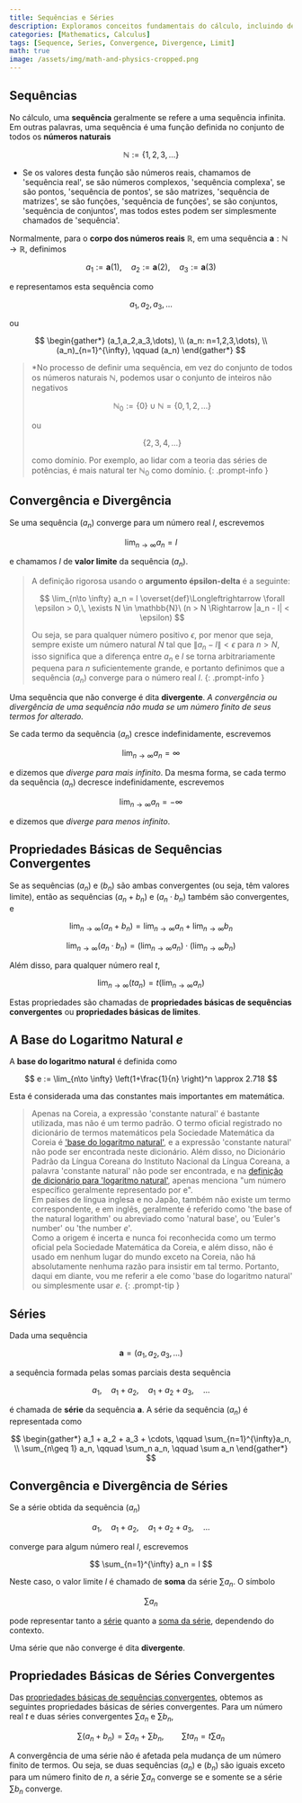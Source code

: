 ```yaml
---
title: Sequências e Séries
description: Exploramos conceitos fundamentais do cálculo, incluindo definições de sequências e séries, convergência e divergência de sequências, convergência e divergência de séries, e a definição da base do logaritmo natural e.
categories: [Mathematics, Calculus]
tags: [Sequence, Series, Convergence, Divergence, Limit]
math: true
image: /assets/img/math-and-physics-cropped.png
---
```


## Sequências
No cálculo, uma **sequência** geralmente se refere a uma sequência infinita. Em outras palavras, uma sequência é uma função definida no conjunto de todos os **números naturais**

$$ \mathbb{N} := \{1,2,3,\dots\} $$

* Se os valores desta função são números reais, chamamos de 'sequência real', se são números complexos, 'sequência complexa', se são pontos, 'sequência de pontos', se são matrizes, 'sequência de matrizes', se são funções, 'sequência de funções', se são conjuntos, 'sequência de conjuntos', mas todos estes podem ser simplesmente chamados de 'sequência'.

Normalmente, para o **corpo dos números reais** $\mathbb{R}$, em uma sequência $\mathbf{a}: \mathbb{N} \to \mathbb{R}$, definimos

$$ a_1 := \mathbf{a}(1), \quad a_2 := \mathbf{a}(2), \quad a_3 := \mathbf{a}(3) $$

e representamos esta sequência como

$$ a_1,\, a_2,\, a_3,\, \dots $$

ou

$$ \begin{gather*}
(a_1,a_2,a_3,\dots), \\
(a_n: n=1,2,3,\dots), \\
(a_n)_{n=1}^{\infty}, \qquad (a_n)
\end{gather*} $$

> *No processo de definir uma sequência, em vez do conjunto de todos os números naturais $\mathbb{N}$, podemos usar o conjunto de inteiros não negativos
>
> $$ \mathbb{N}_0 := \{0\} \cup \mathbb{N} = \{0,1,2,\dots\} $$
>
> ou
>
> $$\{2,3,4,\dots \}$$
>
> como domínio. Por exemplo, ao lidar com a teoria das séries de potências, é mais natural ter $\mathbb{N}_0$ como domínio.
{: .prompt-info }

## Convergência e Divergência
Se uma sequência $(a_n)$ converge para um número real $l$, escrevemos

$$ \lim_{n\to \infty} a_n = l $$

e chamamos $l$ de **valor limite** da sequência $(a_n)$.

> A definição rigorosa usando o **argumento épsilon-delta** é a seguinte:
>
> $$ \lim_{n\to \infty} a_n = l \overset{def}\Longleftrightarrow \forall \epsilon > 0,\, \exists N \in \mathbb{N}\ (n > N \Rightarrow |a_n - l| < \epsilon) $$
>
> Ou seja, se para qualquer número positivo $\epsilon$, por menor que seja, sempre existe um número natural $N$ tal que $\|a_n - l\| < \epsilon$ para $n>N$, isso significa que a diferença entre $a_n$ e $l$ se torna arbitrariamente pequena para $n$ suficientemente grande, e portanto definimos que a sequência $(a_n)$ converge para o número real $l$.
{: .prompt-info }

Uma sequência que não converge é dita **divergente**. *A convergência ou divergência de uma sequência não muda se um número finito de seus termos for alterado.*

Se cada termo da sequência $(a_n)$ cresce indefinidamente, escrevemos

$$ \lim_{n\to \infty} a_n = \infty $$

e dizemos que *diverge para mais infinito*. Da mesma forma, se cada termo da sequência $(a_n)$ decresce indefinidamente, escrevemos

$$ \lim_{n\to \infty} a_n = -\infty $$

e dizemos que *diverge para menos infinito*.

## Propriedades Básicas de Sequências Convergentes
Se as sequências $(a_n)$ e $(b_n)$ são ambas convergentes (ou seja, têm valores limite), então as sequências $(a_n + b_n)$ e $(a_n \cdot b_n)$ também são convergentes, e

$$ \lim_{n\to \infty} (a_n + b_n) = \lim_{n\to \infty} a_n + \lim_{n\to \infty} b_n \label{eqn:props_of_conv_series_1}\tag{1}$$

$$ \lim_{n\to \infty} (a_n \cdot b_n) = \left(\lim_{n\to \infty} a_n \right) \cdot \left(\lim_{n\to \infty} b_n \right) \label{eqn:props_of_conv_series_2}\tag{2}$$

Além disso, para qualquer número real $t$,

$$ \lim_{n\to \infty} (t a_n) = t\left(\lim_{n\to \infty} a_n \right) \label{eqn:props_of_conv_series_3}\tag{3}$$

Estas propriedades são chamadas de **propriedades básicas de sequências convergentes** ou **propriedades básicas de limites**.

## A Base do Logaritmo Natural $e$
A **base do logaritmo natural** é definida como

$$ e := \lim_{n\to \infty} \left(1+\frac{1}{n} \right)^n \approx 2.718 $$

Esta é considerada uma das constantes mais importantes em matemática.

> Apenas na Coreia, a expressão 'constante natural' é bastante utilizada, mas não é um termo padrão. O termo oficial registrado no dicionário de termos matemáticos pela Sociedade Matemática da Coreia é ['base do logaritmo natural'](https://www.kms.or.kr/mathdict/list.html?key=kname&keyword=%EC%9E%90%EC%97%B0%EB%A1%9C%EA%B7%B8%EC%9D%98+%EB%B0%91), e a expressão 'constante natural' não pode ser encontrada neste dicionário. Além disso, no Dicionário Padrão da Língua Coreana do Instituto Nacional da Língua Coreana, a palavra 'constante natural' não pode ser encontrada, e na [definição de dicionário para 'logaritmo natural'](https://stdict.korean.go.kr/search/searchView.do?pageSize=10&searchKeyword=%EC%9E%90%EC%97%B0%EB%A1%9C%EA%B7%B8), apenas menciona "um número específico geralmente representado por e".  
> Em países de língua inglesa e no Japão, também não existe um termo correspondente, e em inglês, geralmente é referido como 'the base of the natural logarithm' ou abreviado como 'natural base', ou 'Euler's number' ou 'the number $e$'.  
> Como a origem é incerta e nunca foi reconhecida como um termo oficial pela Sociedade Matemática da Coreia, e além disso, não é usado em nenhum lugar do mundo exceto na Coreia, não há absolutamente nenhuma razão para insistir em tal termo. Portanto, daqui em diante, vou me referir a ele como 'base do logaritmo natural' ou simplesmente usar $e$.
{: .prompt-tip }

## Séries
Dada uma sequência

$$ \mathbf{a} = (a_1, a_2, a_3, \dots) $$

a sequência formada pelas somas parciais desta sequência

$$ a_1, \quad a_1 + a_2, \quad a_1 + a_2 + a_3, \quad \dots $$

é chamada de **série** da sequência $\mathbf{a}$. A série da sequência $(a_n)$ é representada como

$$ \begin{gather*}
a_1 + a_2 + a_3 + \cdots, \qquad \sum_{n=1}^{\infty}a_n, \\
\sum_{n\geq 1} a_n, \qquad \sum_n a_n, \qquad \sum a_n 
\end{gather*} $$

## Convergência e Divergência de Séries
Se a série obtida da sequência $(a_n)$

$$ a_1, \quad a_1 + a_2, \quad a_1 + a_2 + a_3, \quad \dots $$

converge para algum número real $l$, escrevemos

$$ \sum_{n=1}^{\infty} a_n = l $$

Neste caso, o valor limite $l$ é chamado de **soma** da série $\sum a_n$. O símbolo

$$ \sum a_n $$

pode representar tanto a <u>série</u> quanto a <u>soma da série</u>, dependendo do contexto.

Uma série que não converge é dita **divergente**.

## Propriedades Básicas de Séries Convergentes
Das [propriedades básicas de sequências convergentes](#propriedades-básicas-de-sequências-convergentes), obtemos as seguintes propriedades básicas de séries convergentes. Para um número real $t$ e duas séries convergentes $\sum a_n$ e $\sum b_n$,

$$ \sum(a_n + b_n) = \sum a_n + \sum b_n, \qquad \sum ta_n = t\sum a_n $$

A convergência de uma série não é afetada pela mudança de um número finito de termos. Ou seja, se duas sequências $(a_n)$ e $(b_n)$ são iguais exceto para um número finito de $n$, a série $\sum a_n$ converge se e somente se a série $\sum b_n$ converge.
